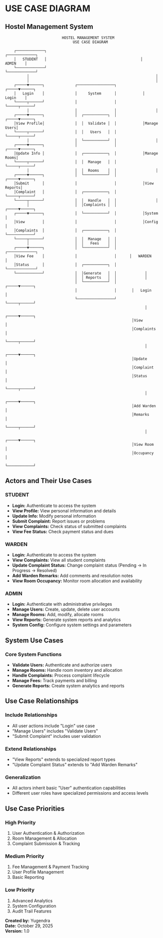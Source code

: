 # USE CASE DIAGRAM
## Hostel Management System

```
                          HOSTEL MANAGEMENT SYSTEM
                               USE CASE DIAGRAM

    ┌─────────────┐                                           ┌─────────────┐
    │   STUDENT   │                                           │    ADMIN    │
    └─────────────┘                                           └─────────────┘
          │                                                          │
          │                                                          │
    ┌─────▼──────┐              ┌─────────────────┐            ┌─────▼──────┐
    │   Login    │              │     System      │            │   Login    │
    └─────┬──────┘              │                 │            └─────┬──────┘
          │                     │                 │                  │
    ┌─────▼──────┐              │  ┌───────────┐  │            ┌─────▼──────┐
    │View Profile│              │  │  Validate │  │            │Manage Users│
    └─────┬──────┘              │  │   Users   │  │            └─────┬──────┘
          │                     │  └───────────┘  │                  │
    ┌─────▼──────┐              │                 │            ┌─────▼──────┐
    │Update Info │              │  ┌───────────┐  │            │Manage Rooms│
    └─────┬──────┘              │  │  Manage   │  │            └─────┬──────┘
          │                     │  │  Rooms    │  │                  │
    ┌─────▼──────┐              │  └───────────┘  │            ┌─────▼──────┐
    │Submit      │              │                 │            │View Reports│
    │Complaint   │              │  ┌───────────┐  │            └─────┬──────┘
    └─────┬──────┘              │  │  Handle   │  │                  │
          │                     │  │Complaints │  │            ┌─────▼──────┐
    ┌─────▼──────┐              │  └───────────┘  │            │System      │
    │View        │              │                 │            │Config      │
    │Complaints  │              │  ┌───────────┐  │            └────────────┘
    └─────┬──────┘              │  │  Manage   │  │
          │                     │  │   Fees    │  │
    ┌─────▼──────┐              │  └───────────┘  │      ┌─────────────┐
    │View Fee    │              │                 │      │   WARDEN    │
    │Status      │              │  ┌───────────┐  │      └─────────────┘
    └────────────┘              │  │Generate   │  │             │
                                │  │ Reports   │  │             │
                                │  └───────────┘  │       ┌─────▼──────┐
                                │                 │       │   Login    │
                                └─────────────────┘       └─────┬──────┘
                                                                │
                                                          ┌─────▼──────┐
                                                          │View        │
                                                          │Complaints  │
                                                          └─────┬──────┘
                                                                │
                                                          ┌─────▼──────┐
                                                          │Update      │
                                                          │Complaint   │
                                                          │Status      │
                                                          └─────┬──────┘
                                                                │
                                                          ┌─────▼──────┐
                                                          │Add Warden  │
                                                          │Remarks     │
                                                          └─────┬──────┘
                                                                │
                                                          ┌─────▼──────┐
                                                          │View Room   │
                                                          │Occupancy   │
                                                          └────────────┘
```

## Actors and Their Use Cases

### **STUDENT**
- **Login:** Authenticate to access the system
- **View Profile:** View personal information and details
- **Update Info:** Modify personal information
- **Submit Complaint:** Report issues or problems
- **View Complaints:** Check status of submitted complaints
- **View Fee Status:** Check payment status and dues

### **WARDEN** 
- **Login:** Authenticate to access the system
- **View Complaints:** View all student complaints
- **Update Complaint Status:** Change complaint status (Pending → In Progress → Resolved)
- **Add Warden Remarks:** Add comments and resolution notes
- **View Room Occupancy:** Monitor room allocation and availability

### **ADMIN**
- **Login:** Authenticate with administrative privileges
- **Manage Users:** Create, update, delete user accounts
- **Manage Rooms:** Add, modify, allocate rooms
- **View Reports:** Generate system reports and analytics
- **System Config:** Configure system settings and parameters

## System Use Cases

### **Core System Functions**
- **Validate Users:** Authenticate and authorize users
- **Manage Rooms:** Handle room inventory and allocation
- **Handle Complaints:** Process complaint lifecycle
- **Manage Fees:** Track payments and billing
- **Generate Reports:** Create system analytics and reports

## Use Case Relationships

### **Include Relationships**
- All user actions include "Login" use case
- "Manage Users" includes "Validate Users" 
- "Submit Complaint" includes user validation

### **Extend Relationships**
- "View Reports" extends to specialized report types
- "Update Complaint Status" extends to "Add Warden Remarks"

### **Generalization**
- All actors inherit basic "User" authentication capabilities
- Different user roles have specialized permissions and access levels

## Use Case Priorities

### **High Priority**
1. User Authentication & Authorization
2. Room Management & Allocation
3. Complaint Submission & Tracking

### **Medium Priority**
1. Fee Management & Payment Tracking
2. User Profile Management
3. Basic Reporting

### **Low Priority**
1. Advanced Analytics
2. System Configuration
3. Audit Trail Features

**Created by:** Yugendra  
**Date:** October 29, 2025  
**Version:** 1.0
